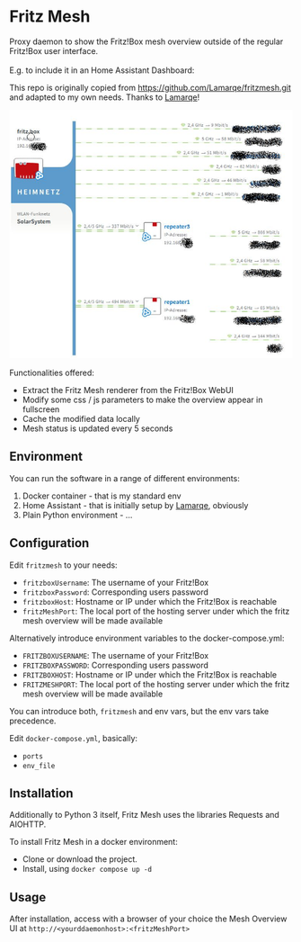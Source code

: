 # Fritz Mesh
Proxy daemon to show the Fritz!Box mesh overview outside of the regular Fritz!Box user interface.
<br/><br/>
E.g. to include it in an Home Assistant Dashboard:

This repo is originally copied from https://github.com/Lamarqe/fritzmesh.git and adapted to my own needs. Thanks to [Lamarqe](https://github.com/Lamarqe)!

![Screenshot](fritzmesh.jpg)

Functionalities offered:

 * Extract the Fritz Mesh renderer from the Fritz!Box WebUI
 * Modify some css / js parameters to make the overview appear in fullscreen
 * Cache the modified data locally
 * Mesh status is updated every 5 seconds

## Environment

You can run the software in a range of different environments:

1. Docker container - that is my standard env
2. Home Assistant - that is initially setup by [Lamarqe](https://github.com/Lamarqe), obviously
1. Plain Python environment - ...

## Configuration

Edit `fritzmesh` to your needs:
 * `fritzboxUsername`: The username of your Fritz!Box
 * `fritzboxPassword`: Corresponding users password
 * `fritzboxHost`: Hostname or IP under which the Fritz!Box is reachable
 * `fritzMeshPort`: The local port of the hosting server under which the fritz mesh overview will be made available 

 Alternatively introduce environment variables to the docker-compose.yml:
 * `FRITZBOXUSERNAME`: The username of your Fritz!Box
 * `FRITZBOXPASSWORD`: Corresponding users password
 * `FRITZBOXHOST`: Hostname or IP under which the Fritz!Box is reachable
 * `FRITZMESHPORT`: The local port of the hosting server under which the fritz mesh overview will be made available 

 You can introduce both, `fritzmesh` and env vars, but the env vars take precedence.

 Edit `docker-compose.yml`, basically:
 
 * `ports`
 * `env_file`

 ## Installation

Additionally to Python 3 itself, Fritz Mesh uses the libraries Requests and AIOHTTP.

To install Fritz Mesh in a docker environment:
 * Clone or download the project.
 * Install, using `docker compose up -d`

## Usage

After installation, access with a browser of your choice the Mesh Overview UI at `http://<yourddaemonhost>:<fritzMeshPort>`

